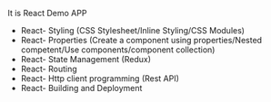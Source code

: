 It is React Demo APP

* React- Styling (CSS Stylesheet/Inline Styling/CSS Modules)
* React- Properties (Create a component using properties/Nested competent/Use components/component  collection)
* React- State Management (Redux)	
* React- Routing
* React- Http client programming (Rest API)
* React- Building and Deployment
